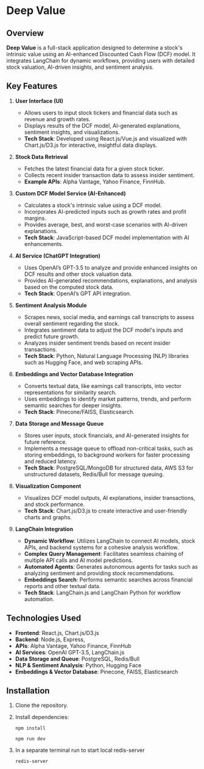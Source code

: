 # Deep Value

## Overview

**Deep Value** is a full-stack application designed to determine a stock's intrinsic value using an AI-enhanced Discounted Cash Flow (DCF) model. It integrates LangChain for dynamic workflows, providing users with detailed stock valuation, AI-driven insights, and sentiment analysis.

## Key Features

1. **User Interface (UI)**

   - Allows users to input stock tickers and financial data such as revenue and growth rates.
   - Displays results of the DCF model, AI-generated explanations, sentiment insights, and visualizations.
   - **Tech Stack**: Developed using React.js/Vue.js and visualized with Chart.js/D3.js for interactive, insightful data displays.

2. **Stock Data Retrieval**

   - Fetches the latest financial data for a given stock ticker.
   - Collects recent insider transaction data to assess insider sentiment.
   - **Example APIs**: Alpha Vantage, Yahoo Finance, FinnHub.

3. **Custom DCF Model Service (AI-Enhanced)**

   - Calculates a stock's intrinsic value using a DCF model.
   - Incorporates AI-predicted inputs such as growth rates and profit margins.
   - Provides average, best, and worst-case scenarios with AI-driven explanations.
   - **Tech Stack**: JavaScript-based DCF model implementation with AI enhancements.

4. **AI Service (ChatGPT Integration)**

   - Uses OpenAI’s GPT-3.5 to analyze and provide enhanced insights on DCF results and other stock valuation data.
   - Provides AI-generated recommendations, explanations, and analysis based on the computed stock data.
   - **Tech Stack**: OpenAI’s GPT API integration.

5. **Sentiment Analysis Module**

   - Scrapes news, social media, and earnings call transcripts to assess overall sentiment regarding the stock.
   - Integrates sentiment data to adjust the DCF model's inputs and predict future growth.
   - Analyzes insider sentiment trends based on recent insider transactions.
   - **Tech Stack**: Python, Natural Language Processing (NLP) libraries such as Hugging Face, and web scraping APIs.

6. **Embeddings and Vector Database Integration**

   - Converts textual data, like earnings call transcripts, into vector representations for similarity search.
   - Uses embeddings to identify market patterns, trends, and perform semantic searches for deeper insights.
   - **Tech Stack**: Pinecone/FAISS, Elasticsearch.

7. **Data Storage and Message Queue**

   - Stores user inputs, stock financials, and AI-generated insights for future reference.
   - Implements a message queue to offload non-critical tasks, such as storing embeddings, to background workers for faster processing and reduced latency.
   - **Tech Stack**: PostgreSQL/MongoDB for structured data, AWS S3 for unstructured datasets, Redis/Bull for message queuing.

8. **Visualization Component**

   - Visualizes DCF model outputs, AI explanations, insider transactions, and stock performance.
   - **Tech Stack**: Chart.js/D3.js to create interactive and user-friendly charts and graphs.

9. **LangChain Integration**
   - **Dynamic Workflow**: Utilizes LangChain to connect AI models, stock APIs, and backend systems for a cohesive analysis workflow.
   - **Complex Query Management**: Facilitates seamless chaining of multiple API calls and AI model predictions.
   - **Automated Agents**: Generates autonomous agents for tasks such as analyzing sentiment and providing stock recommendations.
   - **Embeddings Search**: Performs semantic searches across financial reports and other textual data.
   - **Tech Stack**: LangChain.js and LangChain Python for workflow automation.

## Technologies Used

- **Frontend**: React.js, Chart.js/D3.js
- **Backend**: Node.js, Express,
- **APIs**: Alpha Vantage, Yahoo Finance, FinnHub
- **AI Services**: OpenAI GPT-3.5, LangChain.js
- **Data Storage and Queue**: PostgreSQL, Redis/Bull
- **NLP & Sentiment Analysis**: Python, Hugging Face
- **Embeddings & Vector Database**: Pinecone, FAISS, Elasticsearch

## Installation

1. Clone the repository.
2. Install dependencies:

   ```
   npm install
   ```

   ```
   npm run dev
   ```

3. In a separate terminal run to start local redis-server
   ```
   redis-server
   ```
